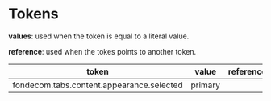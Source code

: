 # Tokens

**values**: used when the token is equal to a literal value.

**reference**: used when the tokes points to another token.

| token                                     | value   | reference |
| ----------------------------------------- | ------- | --------- |
| fondecom.tabs.content.appearance.selected | primary |           |
